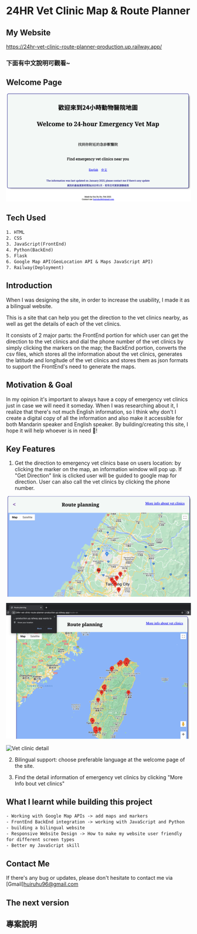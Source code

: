 # 24HR Vet Clinic Map & Route Planner

## My Website

<https://24hr-vet-clinic-route-planner-production.up.railway.app/>

### 下面有中文說明可觀看~

## Welcome Page

![Welcome Page](pics/WelcomePage.png "Welcome Page")

## Tech Used

    1. HTML
    2. CSS
    3. JavaScript(FrontEnd)
    4. Python(BackEnd)
    5. Flask
    6. Google Map API(GeoLocation API & Maps JavaScript API)
    7. Railway(Deployment)

## Introduction

When I was designing the site, in order to increase the usability, I made it as a bilingual website.

This is a site that can help you get the direction to the vet clinics nearby, as well as get the details of each of the vet clinics.

It consists of 2 major parts: the FrontEnd portion for which user can get the direction to the vet clinics and dial the phone number of the vet clinics by simply clicking the markers on the map; the BackEnd portion, converts the csv files, which stores all the information about the vet clinics, generates the latitude and longitude of the vet clinics and stores them as json formats to support the FrontEnd's need to generate the maps.

## Motivation & Goal

In my opinion it's important to always have a copy of emergency vet clinics just in case we will need it someday. When I was researching about it, I realize that there's not much English information, so I think why don't I create a digital copy of all the information and also make it accessible for both Mandarin speaker and English speaker. By building/creating this site, I hope it will help whoever is in need 🙂!

## Key Features <!-- Add Screenshots-->

1. Get the direction to emergency vet clinics base on users location: by clicking the marker on the map, an information window will pop up. If "Get Direction" link is clicked user will be guided to google map for direction. User can also call the vet clinics by clicking the phone number.

![Route planning page](pics/Route_planning.png "Route planning page")

![Asking to access user's location](pics/Asking_for_location.png "Asking to access user's location")

![Vet clinic detail](pics/Vet_clinic_detail.png "info window popup")

2. Bilingual support: choose preferable language at the welcome page of the site.

3. Find the detail information of emergency vet clinics by clicking "More Info bout vet clinics"

## What I learnt while building this project

    - Working with Google Map APIs -> add maps and markers
    - FrontEnd BackEnd integration -> working with JavaScript and Python
    - building a bilingual website
    - Responsive Website Design -> How to make my website user friendly for different screen types
    - Better my JavaScript skill

## Contact Me

If there's any bug or updates, please don't hesitate to contact me via [Gmail]<huiruhu96@gmail.com>

## The next version <!-- Need Editing-->

<!-- Create separation here -->

<!-- Write Chinese Version-->

## 專案說明
